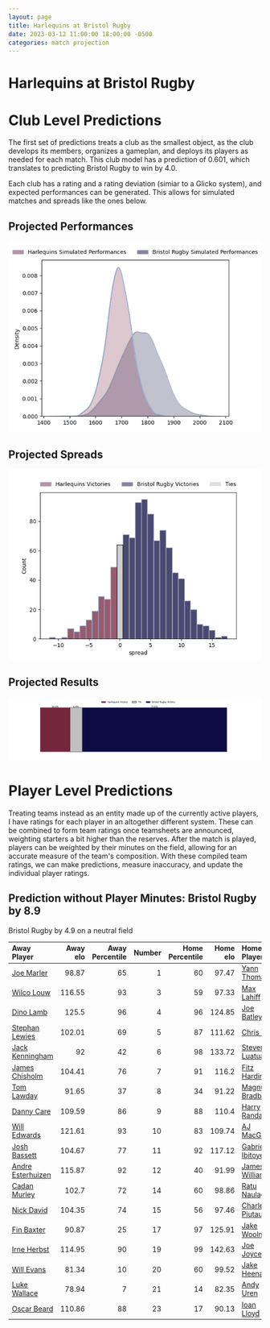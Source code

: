 ```yaml
---  
layout: page  
title: Harlequins at Bristol Rugby  
date: 2023-03-12 11:00:00 18:00:00 -0500  
categories: match projection  
---
```

# Harlequins at Bristol Rugby

# Club Level Predictions


The first set of predictions treats a club as the smallest object, as the club develops its members, organizes a gameplan, and deploys its players as needed for each match. This club model has a prediction of 0.601, which translates to predicting Bristol Rugby to win by 4.0.

Each club has a rating and a rating deviation (simiar to a Glicko system), and expected performances can be generated. This allows for simulated matches and spreads like the ones below.
## Projected Performances


![Projected Performances](plots/performances_2023-03-12-BristolRugby-Harlequins.png)
## Projected Spreads


![Projected Spreads](plots/spreads_2023-03-12-BristolRugby-Harlequins.png)
## Projected Results


![Projected Results](plots/resultbar_2023-03-12-BristolRugby-Harlequins.png)
# Player Level Predictions


Treating teams instead as an entity made up of the currently active players, I have ratings for each player in an altogether different system. These can be combined to form team ratings once teamsheets are announced, weighting starters a bit higher than the reserves. After the match is played, players can be weighted by their minutes on the field, allowing for an accurate measure of the team's composition. With these compiled team ratings, we can make predictions, measure inaccuracy, and update the individual player ratings.
## Prediction without Player Minutes: Bristol Rugby by 8.9


Bristol Rugby by 4.9 on a neutral field



| Away Player                                                       |   Away elo |   Away Percentile |   Number |   Home Percentile |   Home elo | Home Player                                                   |
|:------------------------------------------------------------------|-----------:|------------------:|---------:|------------------:|-----------:|:--------------------------------------------------------------|
| [Joe Marler](..//playerfiles//JoeMarler_cleaned.md)               |      98.87 |                65 |        1 |                60 |      97.47 | [Yann Thomas](..//playerfiles//YannThomas_cleaned.md)         |
| [Wilco Louw](..//playerfiles//WilcoLouw_cleaned.md)               |     116.55 |                93 |        3 |                59 |      97.33 | [Max Lahiff](..//playerfiles//MaxLahiff_cleaned.md)           |
| [Dino Lamb](..//playerfiles//DinoLamb_cleaned.md)                 |     125.5  |                96 |        4 |                96 |     124.85 | [Joe Batley](..//playerfiles//JoeBatley_cleaned.md)           |
| [Stephan Lewies](..//playerfiles//StephanLewies_cleaned.md)       |     102.01 |                69 |        5 |                87 |     111.62 | [Chris Vui](..//playerfiles//ChrisVui_cleaned.md)             |
| [Jack Kenningham](..//playerfiles//JackKenningham_cleaned.md)     |      92    |                42 |        6 |                98 |     133.72 | [Steven Luatua](..//playerfiles//StevenLuatua_cleaned.md)     |
| [James Chisholm](..//playerfiles//JamesChisholm_cleaned.md)       |     104.41 |                76 |        7 |                91 |     116.2  | [Fitz Harding](..//playerfiles//FitzHarding_cleaned.md)       |
| [Tom Lawday](..//playerfiles//TomLawday_cleaned.md)               |      91.65 |                37 |        8 |                34 |      91.22 | [Magnus Bradbury](..//playerfiles//MagnusBradbury_cleaned.md) |
| [Danny Care](..//playerfiles//DannyCare_cleaned.md)               |     109.59 |                86 |        9 |                88 |     110.4  | [Harry Randall](..//playerfiles//HarryRandall_cleaned.md)     |
| [Will Edwards](..//playerfiles//WillEdwards_cleaned.md)           |     121.61 |                93 |       10 |                83 |     109.74 | [AJ MacGinty](..//playerfiles//AJMacGinty_cleaned.md)         |
| [Josh Bassett](..//playerfiles//JoshBassett_cleaned.md)           |     104.67 |                77 |       11 |                92 |     117.12 | [Gabriel Ibitoye](..//playerfiles//GabrielIbitoye_cleaned.md) |
| [Andre Esterhuizen](..//playerfiles//AndreEsterhuizen_cleaned.md) |     115.87 |                92 |       12 |                40 |      91.99 | [James Williams](..//playerfiles//JamesWilliams_cleaned.md)   |
| [Cadan Murley](..//playerfiles//CadanMurley_cleaned.md)           |     102.7  |                72 |       14 |                60 |      98.86 | [Ratu Naulago](..//playerfiles//RatuNaulago_cleaned.md)       |
| [Nick David](..//playerfiles//NickDavid_cleaned.md)               |     104.35 |                74 |       15 |                56 |      97.46 | [Charles Piutau](..//playerfiles//CharlesPiutau_cleaned.md)   |
| [Fin Baxter](..//playerfiles//FinBaxter_cleaned.md)               |      90.87 |                25 |       17 |                97 |     125.91 | [Jake Woolmore](..//playerfiles//JakeWoolmore_cleaned.md)     |
| [Irne Herbst](..//playerfiles//IrneHerbst_cleaned.md)             |     114.95 |                90 |       19 |                99 |     142.63 | [Joe Joyce](..//playerfiles//JoeJoyce_cleaned.md)             |
| [Will Evans](..//playerfiles//WillEvans_cleaned.md)               |      81.34 |                10 |       20 |                60 |      99.52 | [Jake Heenan](..//playerfiles//JakeHeenan_cleaned.md)         |
| [Luke Wallace](..//playerfiles//LukeWallace_cleaned.md)           |      78.94 |                 7 |       21 |                14 |      82.35 | [Andy Uren](..//playerfiles//AndyUren_cleaned.md)             |
| [Oscar Beard](..//playerfiles//OscarBeard_cleaned.md)             |     110.86 |                88 |       23 |                17 |      90.13 | [Ioan Lloyd](..//playerfiles//IoanLloyd_cleaned.md)           |


